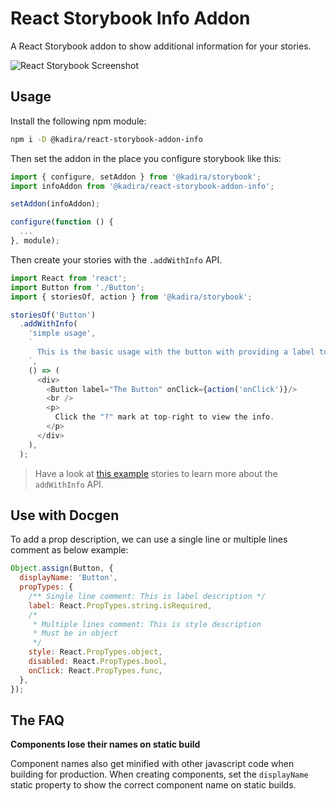 # React Storybook Info Addon

A React Storybook addon to show additional information for your stories.

![React Storybook Screenshot](docs/home-screenshot.png)

## Usage

Install the following npm module:

```sh
npm i -D @kadira/react-storybook-addon-info
```

Then set the addon in the place you configure storybook like this:

```js
import { configure, setAddon } from '@kadira/storybook';
import infoAddon from '@kadira/react-storybook-addon-info';

setAddon(infoAddon);

configure(function () {
  ...
}, module);
```

Then create your stories with the `.addWithInfo` API.

```js
import React from 'react';
import Button from './Button';
import { storiesOf, action } from '@kadira/storybook';

storiesOf('Button')
  .addWithInfo(
    'simple usage',
    `
      This is the basic usage with the button with providing a label to show the text.
    `,
    () => (
      <div>
        <Button label="The Button" onClick={action('onClick')}/>
        <br />
        <p>
          Click the "?" mark at top-right to view the info.
        </p>
      </div>
    ),
  );
```

> Have a look at [this example](example/story.js) stories to learn more about the `addWithInfo` API.

## Use with Docgen
To add a prop description, we can use a single line or multiple lines comment as below example:
```js
Object.assign(Button, {
  displayName: 'Button',
  propTypes: {
    /** Single line comment: This is label description */
    label: React.PropTypes.string.isRequired,
    /*
     * Multiple lines comment: This is style description
     * Must be in object
     */
    style: React.PropTypes.object,
    disabled: React.PropTypes.bool,
    onClick: React.PropTypes.func,
  },
});
```

## The FAQ

**Components lose their names on static build**

Component names also get minified with other javascript code when building for production. When creating components, set the `displayName` static property to show the correct component name on static builds.

